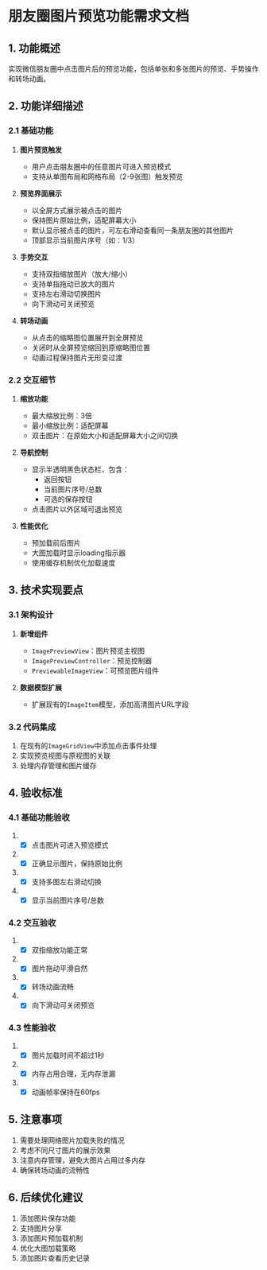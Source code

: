 # 朋友圈图片预览功能需求文档

## 1. 功能概述
实现微信朋友圈中点击图片后的预览功能，包括单张和多张图片的预览、手势操作和转场动画。

## 2. 功能详细描述

### 2.1 基础功能
1. **图片预览触发**
   - 用户点击朋友圈中的任意图片可进入预览模式
   - 支持从单图布局和网格布局（2-9张图）触发预览

2. **预览界面展示**
   - 以全屏方式展示被点击的图片
   - 保持图片原始比例，适配屏幕大小
   - 默认显示被点击的图片，可左右滑动查看同一条朋友圈的其他图片
   - 顶部显示当前图片序号（如：1/3）

3. **手势交互**
   - 支持双指缩放图片（放大/缩小）
   - 支持单指拖动已放大的图片
   - 支持左右滑动切换图片
   - 向下滑动可关闭预览

4. **转场动画**
   - 从点击的缩略图位置展开到全屏预览
   - 关闭时从全屏预览缩回到原缩略图位置
   - 动画过程保持图片无形变过渡

### 2.2 交互细节
1. **缩放功能**
   - 最大缩放比例：3倍
   - 最小缩放比例：适配屏幕
   - 双击图片：在原始大小和适配屏幕大小之间切换

2. **导航控制**
   - 显示半透明黑色状态栏，包含：
     - 返回按钮
     - 当前图片序号/总数
     - 可选的保存按钮
   - 点击图片以外区域可退出预览

3. **性能优化**
   - 预加载前后图片
   - 大图加载时显示loading指示器
   - 使用缓存机制优化加载速度

## 3. 技术实现要点

### 3.1 架构设计
1. **新增组件**
   - `ImagePreviewView`：图片预览主视图
   - `ImagePreviewController`：预览控制器
   - `PreviewableImageView`：可预览图片组件

2. **数据模型扩展**
   - 扩展现有的`ImageItem`模型，添加高清图片URL字段

### 3.2 代码集成
1. 在现有的`ImageGridView`中添加点击事件处理
2. 实现预览视图与原视图的关联
3. 处理内存管理和图片缓存

## 4. 验收标准

### 4.1 基础功能验收
1. - [x] 点击图片可进入预览模式
2. - [x] 正确显示图片，保持原始比例
3. - [x] 支持多图左右滑动切换
4. - [x] 显示当前图片序号/总数

### 4.2 交互验收
1. - [x] 双指缩放功能正常
2. - [x] 图片拖动平滑自然
3. - [x] 转场动画流畅
4. - [x] 向下滑动可关闭预览

### 4.3 性能验收
1. - [x] 图片加载时间不超过1秒
2. - [x] 内存占用合理，无内存泄漏
3. - [x] 动画帧率保持在60fps

## 5. 注意事项
1. 需要处理网络图片加载失败的情况
2. 考虑不同尺寸图片的展示效果
3. 注意内存管理，避免大图片占用过多内存
4. 确保转场动画的流畅性

## 6. 后续优化建议
1. 添加图片保存功能
2. 支持图片分享
3. 添加图片预加载机制
4. 优化大图加载策略
5. 添加图片查看历史记录